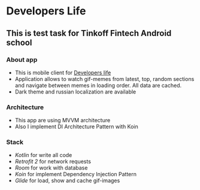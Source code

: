# Developers Life
## This is test task for Tinkoff Fintech Android school

### About app 
* This is mobile client for [Developers life](https://www.developerslife.ru)
* Application allows to watch gif-memes from latest, top, random sections and navigate between memes in loading order. All data are cached.
* Dark theme and russian localization are available

### Architecture
* This app are using MVVM architecture
* Also I implement DI Architecture Pattern with Koin

### Stack
* _Kotlin_ for write all code
* _Retrofit 2_ for network requests
* _Room_ for work with database
* _Koin_ for implement Dependency Injection Pattern
* _Glide_ for load, show and cache gif-images
